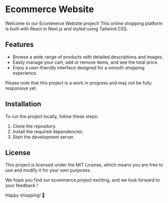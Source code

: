 # Ecommerce Website

Welcome to our Ecommerce Website project! This online shopping platform is built with React in Next.js and styled using Tailwind CSS.

## Features

- Browse a wide range of products with detailed descriptions and images.
- Easily manage your cart, add or remove items, and see the total price.
- Enjoy a user-friendly interface designed for a smooth shopping experience.

Please note that this project is a work in progress and may not be fully responsive yet.

## Installation

To run the project locally, follow these steps:

1. Clone the repository.
2. Install the required dependencies.
3. Start the development server.


## License

This project is licensed under the MIT License, which means you are free to use and modify it for your own purposes.

We hope you find our ecommerce project exciting, and we look forward to your feedback !

Happy shopping! 🛒
